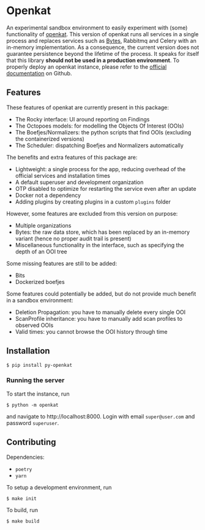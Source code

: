 # Openkat

An experimental sandbox environment to easily experiment with (some) functionality of [openkat](https://openkat.nl/).
This version of openkat runs all services in a single process and replaces services such as
[Bytes](https://github.com/minvws/nl-kat-bytes), Rabbitmq and Celery with an in-memory implementation.
As a consequence, the current version does not guarantee persistence beyond the lifetime of the process.
It speaks for itself that this library **should not be used in a production environment**.
To properly deploy an openkat instance,
please refer to the [official documentation](https://github.com/minvws/nl-kat-coordination) on Github.


## Features

These features of openkat are currently present in this package:
- The Rocky interface: UI around reporting on Findings
- The Octopoes models: for modelling the Objects Of Interest (OOIs)
- The Boefjes/Normalizers: the python scripts that find OOIs (excluding the containerized versions)
- The Scheduler: dispatching Boefjes and Normalizers automatically

The benefits and extra features of this package are:
- Lightweight: a single process for the app, reducing overhead of the official services and installation times
- A default superuser and development organization
- OTP disabled to optimize for restarting the service even after an update
- Docker not a dependency
- Adding plugins by creating plugins in a custom `plugins` folder

However, some features are excluded from this version on purpose:
- Multiple organizations
- Bytes: the raw data store, which has been replaced by an in-memory variant (hence no proper audit trail is present)
- Miscellaneous functionality in the interface, such as specifying the depth of an OOI tree

Some missing features are still to be added:
- Bits
- Dockerized boefjes

Some features could potentially be added, but do not provide much benefit in a sandbox environment:
- Deletion Propagation: you have to manually delete every single OOI
- ScanProfile inheritance: you have to manually add scan profiles to observed OOIs
- Valid times: you cannot browse the OOI history through time


## Installation

```shell
$ pip install py-openkat
```

### Running the server

To start the instance, run

```shell
$ python -m openkat
```

and navigate to http://localhost:8000.
Login with email `super@user.com` and password `superuser`.



## Contributing

Dependencies:
- `poetry`
- `yarn`


To setup a development environment, run
```shell
$ make init
```

To build, run
```shell
$ make build
```
